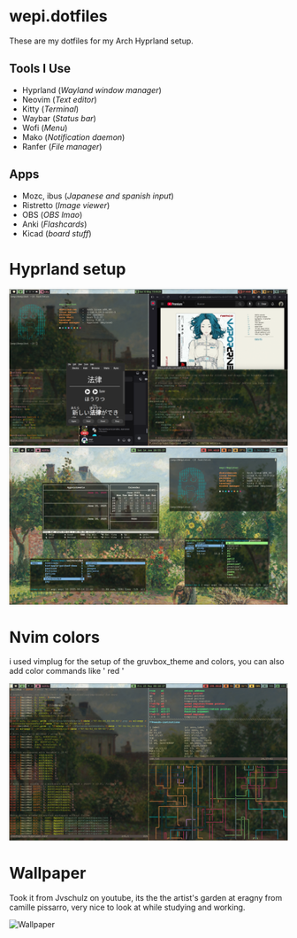 # wepi.dotfiles
These are my dotfiles for my Arch Hyprland setup.

## Tools I Use

- Hyprland (*Wayland window manager*)
- Neovim (*Text editor*)
- Kitty (*Terminal*)
- Waybar (*Status bar*)
- Wofi (*Menu*)
- Mako (*Notification daemon*)
- Ranfer (*File manager*)
## Apps

- Mozc, ibus (*Japanese and spanish input*)
- Ristretto (*Image viewer*)
- OBS (*OBS lmao*)
- Anki (*Flashcards*)
- Kicad (*board stuff*)

# Hyprland setup
![setup](pics/git_setup.png)
![setup](pics/tools_desktop.png)

# Nvim colors
i used vimplug for the setup of the gruvbox_theme and colors, you can also add color commands like '<red> red </red>'

![nvim_colors](pics/nvim_colors.png)

# Wallpaper

Took it from Jvschulz on youtube, its the the artist's garden at eragny from camille pissarro, very nice to look at while studying and working.

![Wallpaper](pics/desktop.jpg)

